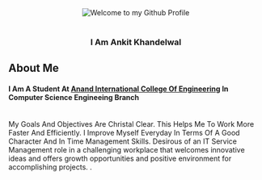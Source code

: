 <div align="center">
  <img src="https://th.bing.com/th/id/R.3383d105890c3301d177a65f57bb9cd7?rik=z4d7pxOmKRD%2bZw&riu=http%3a%2f%2ffc05.deviantart.net%2ffs71%2ff%2f2012%2f258%2f4%2f2%2fwelcome_sign_by_onecola-d5erf9b.png&ehk=86T0cIJHcUWcgMHRVrEZy6M%2fYw8CX1XfppHaZn12G5Q%3d&risl=&pid=ImgRaw&r=0"max-width: 100%;" alt="Welcome to my Github Profile" />
  <br />
  <br />
</div>
<h3 align="center">
I Am Ankit Khandelwal 

## About Me
 
#### I Am A Student At <a href="https://anandice.ac.in">Anand International College Of Engineering</a> In Computer Science Engineeing Branch
<br>
My Goals And Objectives Are Christal Clear. This Helps Me To Work More Faster And Efficiently.
I Improve Myself Everyday In Terms Of A Good Character And In Time Management Skills.
Desirous of an IT Service Management role in a challenging workplace that welcomes innovative ideas and offers growth opportunities and positive environment for accomplishing projects. .
<br>


